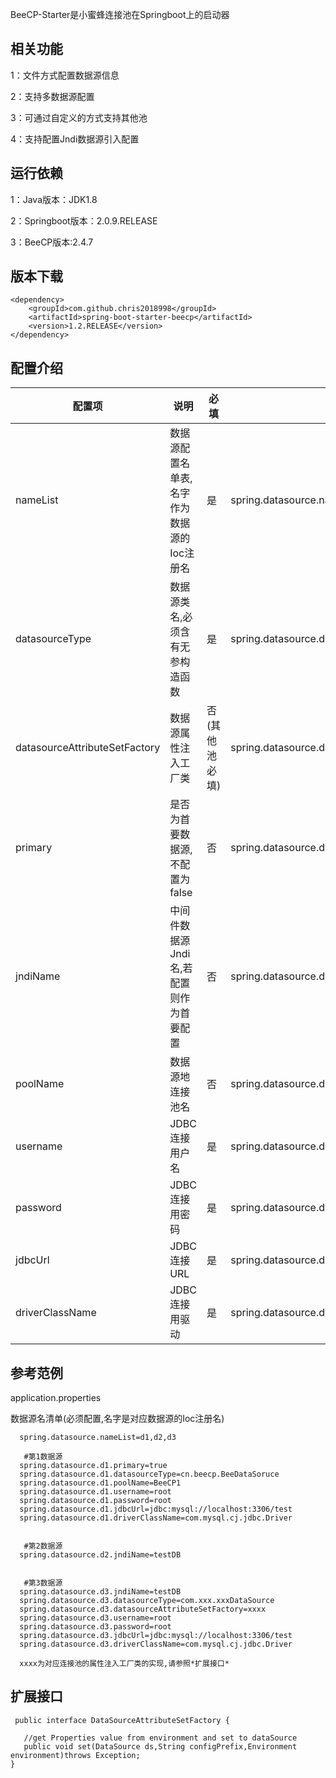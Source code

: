 BeeCP-Starter是小蜜蜂连接池在Springboot上的启动器


**相关功能**
---
1：文件方式配置数据源信息

2：支持多数据源配置

3：可通过自定义的方式支持其他池

4：支持配置Jndi数据源引入配置


**运行依赖**
---
1：Java版本：JDK1.8

2：Springboot版本：2.0.9.RELEASE

3：BeeCP版本:2.4.7


**版本下载**
---
    <dependency>
    	<groupId>com.github.chris2018998</groupId>
    	<artifactId>spring-boot-starter-beecp</artifactId>
    	<version>1.2.RELEASE</version>
    </dependency>


**配置介绍**
---

| 配置项                        |      说明                            |        必填          |         参考数据                                           |  
|------------------------------|--------------------------------------|----------------------|-----------------------------------------------------------|         
|nameList                      | 数据源配置名单表,名字作为数据源的Ioc注册名 | 是                   |spring.datasource.nameList=d1,d2,d3                        |     
|datasourceType                | 数据源类名,必须含有无参构造函数           | 是                   |spring.datasource.d1.datasourceType=cn.beecp.BeeDataSoruce |             
|datasourceAttributeSetFactory | 数据源属性注入工厂类                     | 否(其他池必填)        |spring.datasource.d1.datasourceAttributeSetFactory=xxxx    |
|primary                       | 是否为首要数据源,不配置为false           | 否                   |spring.datasource.d1.primary=true                          |
|jndiName                      | 中间件数据源Jndi名,若配置则作为首要配置    | 否                   |spring.datasource.d2.jndiName=testDB                      |
|poolName                      | 数据源地连接池名                         | 否                   |spring.datasource.d1.poolName=BeeCP1                     |
|username                      | JDBC连接用户名                          | 是                   |spring.datasource.d1.username=root                       |
|password                      | JDBC连接用密码                          | 是                   |spring.datasource.d1.password=root                       |
|jdbcUrl                       | JDBC连接URL                            | 是                   |spring.datasource.d1.jdbcUrl=jdbc:mysql://localhost:3306/test|
|driverClassName               | JDBC连接用驱动                          | 是                   |spring.datasource.d1.driverClassName=com.mysql.cj.jdbc.Driver|

  
**参考范例**
---
 application.properties
 
  数据源名清单(必须配置,名字是对应数据源的Ioc注册名)
  
      spring.datasource.nameList=d1,d2,d3
      
       #第1数据源
      spring.datasource.d1.primary=true  
      spring.datasource.d1.datasourceType=cn.beecp.BeeDataSoruce
      spring.datasource.d1.poolName=BeeCP1
      spring.datasource.d1.username=root
      spring.datasource.d1.password=root
      spring.datasource.d1.jdbcUrl=jdbc:mysql://localhost:3306/test
      spring.datasource.d1.driverClassName=com.mysql.cj.jdbc.Driver
      
    
       #第2数据源
      spring.datasource.d2.jndiName=testDB 
      
    
       #第3数据源
      spring.datasource.d3.jndiName=testDB
      spring.datasource.d3.datasourceType=com.xxx.xxxDataSource
      spring.datasource.d3.datasourceAttributeSetFactory=xxxx
      spring.datasource.d3.username=root
      spring.datasource.d3.password=root
      spring.datasource.d3.jdbcUrl=jdbc:mysql://localhost:3306/test
      spring.datasource.d3.driverClassName=com.mysql.cj.jdbc.Driver
  
      xxxx为对应连接池的属性注入工厂类的实现,请参照*扩展接口*

**扩展接口**
---

     public interface DataSourceAttributeSetFactory {
    
       //get Properties value from environment and set to dataSource
       public void set(DataSource ds,String configPrefix,Environment environment)throws Exception;
    }
    



  
  
